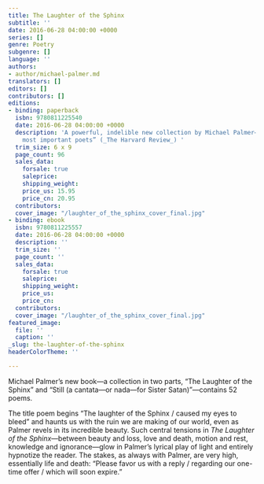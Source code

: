```yaml
---
title: The Laughter of the Sphinx
subtitle: ''
date: 2016-06-28 04:00:00 +0000
series: []
genre: Poetry
subgenre: []
language: ''
authors:
- author/michael-palmer.md
translators: []
editors: []
contributors: []
editions:
- binding: paperback
  isbn: 9780811225540
  date: 2016-06-28 04:00:00 +0000
  description: 'A powerful, indelible new collection by Michael Palmer—“one of America’s
    most important poets” (_The Harvard Review_) '
  trim_size: 6 x 9
  page_count: 96
  sales_data:
    forsale: true
    saleprice: 
    shipping_weight: 
    price_us: 15.95
    price_cn: 20.95
  contributors: 
  cover_image: "/laughter_of_the_sphinx_cover_final.jpg"
- binding: ebook
  isbn: 9780811225557
  date: 2016-06-28 04:00:00 +0000
  description: ''
  trim_size: ''
  page_count: ''
  sales_data:
    forsale: true
    saleprice: 
    shipping_weight: 
    price_us: 
    price_cn: 
  contributors: 
  cover_image: "/laughter_of_the_sphinx_cover_final.jpg"
featured_image:
  file: ''
  caption: ''
_slug: the-laughter-of-the-sphinx
headerColorTheme: ''

---
```

Michael Palmer’s new book—a collection in two parts, “The Laughter of the Sphinx” and “Still (a cantata—or nada—for Sister Satan)”—contains 52 poems.

The title poem begins “The laughter of the Sphinx / caused my eyes to bleed” and haunts us with the ruin we are making of our world, even as Palmer revels in its incredible beauty. Such central tensions in _The Laughter of the Sphinx_—between beauty and loss, love and death, motion and rest, knowledge and ignorance—glow in Palmer’s lyrical play of light and entirely hypnotize the reader. The stakes, as always with Palmer, are very high, essentially life and death: “Please favor us with a reply / regarding our one-time offer / which will soon expire.”

